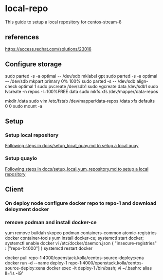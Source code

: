 # local-repo

This guide to setup a local repository for centos-stream-8
## references
https://access.redhat.com/solutions/23016

## Configure storage

  sudo parted -s -a optimal -- /dev/sdb mklabel gpt
  sudo parted -s -a optimal -- /dev/sdb mkpart primary 0% 100%
  sudo parted -s -- /dev/sdb align-check optimal 1
  sudo pvcreate /dev/sdb1
  sudo vgcreate data /dev/sdb1
  sudo lvcreate -n repos -l+100%FREE data
  sudo mkfs.xfs /dev/mapper/data-repos

  mkdir /data
  sudo vim /etc/fstab
  /dev/mapper/data-repos /data xfs defaults 0 0 
  sudo mount -a

## Setup
### Setup local repository
[Following steps in docs/setup_local_quay.md to setup a local quay](docs/setup_local_registry.md)
### Setup quayio
[Following steps in docs/setup_local_yum_repository.md to setup a local repository](docs/setup_local_yum_repository.md)

## Client
### On deploy node configure docker repo to repo-1 and download deloyment docker


### remove podman and install docker-ce
yum remove buildah skopeo podman containers-common atomic-registries docker container-tools
yum install docker-ce; systemctl start docker; systemctl enable docker
vi /etc/docker/daemon.json
{
  "insecure-registries" : ["repo-1:4000"]
}
systemctl restart docker

docker pull repo-1:4000/openstack.kolla/centos-source-deploy:xena
docker run -d --name deploy-1 repo-1:4000/openstack.kolla/centos-source-deploy:xena
docker exec -it deploy-1 /bin/bash; 
vi ~/.bashrc 
alias ll='ls -lG'


